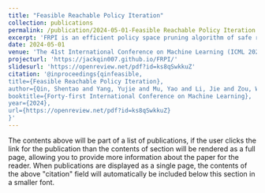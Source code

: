 ```yaml
---
title: "Feasible Reachable Policy Iteration"
collection: publications
permalink: /publication/2024-05-01-Feasible Reachable Policy Iteration
excerpt: 'FRPI is an efficient policy space pruning algorithm of safe reinforcement learning for goal-reaching problems with safety constraints, which achieves the best performance both in safety and return.'
date: 2024-05-01
venue: 'The 41st International Conference on Machine Learning (ICML 2024)'
projecturl: 'https://jackqin007.github.io/FRPI/'
slidesurl: 'https://openreview.net/pdf?id=ks8qSwkkuZ'
citation: '@inproceedings{qinfeasible,
title={Feasible Reachable Policy Iteration},
author={Qin, Shentao and Yang, Yujie and Mu, Yao and Li, Jie and Zou, Wenjun and Li, Shengbo Eben and Duan, Jingliang},
booktitle={Forty-first International Conference on Machine Learning},
year={2024},
url={https://openreview.net/pdf?id=ks8qSwkkuZ}
}'
---
```



The contents above will be part of a list of publications, if the user clicks the link for the publication than the contents of section will be rendered as a full page, allowing you to provide more information about the paper for the reader. When publications are displayed as a single page, the contents of the above "citation" field will automatically be included below this section in a smaller font.